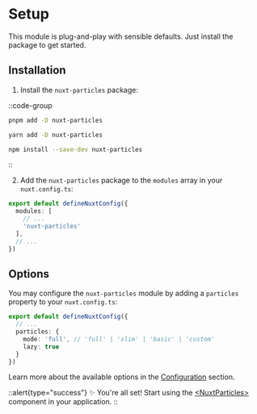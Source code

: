 # Setup

This module is plug-and-play with sensible defaults. Just install the package to get started.

## Installation

1. Install the `nuxt-particles` package:

::code-group

  ```bash [pnpm]
  pnpm add -D nuxt-particles
  ```

  ```bash [yarn]
  yarn add -D nuxt-particles
  ```

  ```bash [npm]
  npm install --save-dev nuxt-particles
  ```

::

2. Add the `nuxt-particles` package to the `modules` array in your `nuxt.config.ts`:

```ts
export default defineNuxtConfig({
  modules: [
    // ...
    'nuxt-particles'
  ],
  // ...
})
```

## Options

You may configure the `nuxt-particles` module by adding a `particles` property to your `nuxt.config.ts`:

```ts
export default defineNuxtConfig({
  // ...
  particles: {
    mode: 'full', // 'full' | 'slim' | 'basic' | 'custom'
    lazy: true
  }
})
```

Learn more about the available options in the [Configuration](/getting-started/configuration) section.

::alert{type="success"}
✨ You're all set! Start using the [&lt;NuxtParticles&gt;](/) component in your application.
::
